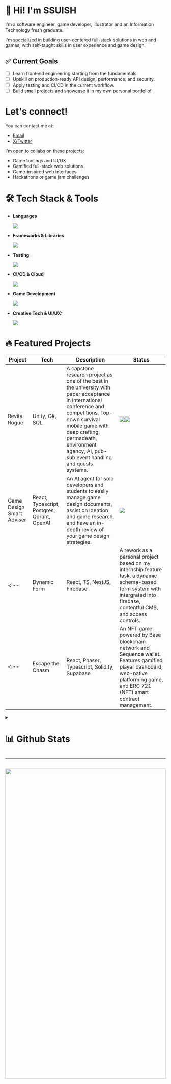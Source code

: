 # 👋 Hi! I'm SSUISH 

I'm a software engineer, game developer, illustrator and an Information Technology fresh graduate. 

I'm specialized in building user-centered full-stack solutions in web and games, with self-taught skills in user experience and game design. 

## ✅ Current Goals

- [ ] Learn frontend engineering starting from the fundamentals.
- [ ] Upskill on production-ready API design, performance, and security.
- [ ] Apply testing and CI/CD in the current workflow.
- [ ] Build small projects and showcase it in my own personal portfolio!

# Let's connect! 

You can contact me at:

- <a href="mailto:kofeejan.games@gmail.com">Email</a>
- <a href="https://x.com/kofee_0x">X/Twitter</a>

I'm open to collabs on these projects:

- Game toolings and UI/UX
- Gamified full-stack web solutions
- Game-inspired web interfaces
- Hackathons or game jam challenges

# 🛠️ Tech Stack & Tools 
- **Languages**
  
  <img src="https://skillicons.dev/icons?i=html,css,js,typescript,cs,cpp,mysql,postgres" />

- **Frameworks & Libraries**
  
  <img src="https://skillicons.dev/icons?i=bootstrap,react,nodejs,express,yarn,dotnet,firebase,supabase,webflow,threejs" />
  
- **Testing**
  
  <img src="https://skillicons.dev/icons?i=jest,postman,cypress" />
  
- **CI/CD & Cloud**
  
  <img src="https://skillicons.dev/icons?i=github,vercel,gcp,aws" />
  
- **Game Development**
  
  <img src="https://skillicons.dev/icons?i=unity,godot" />
 
- **Creative Tech & UI/UX:**
  
  <img src="https://skillicons.dev/icons?i=figma,photoshop,illustrator,aftereffects,blender" />

# 🔥 Featured Projects

| Project | Tech | Description | Status |
|--------|------|-------------|---------|
| Revita Rogue | Unity, C#, SQL | A capstone research project as one of the best in the university with paper acceptance in international conference and competitions. Top-down survival mobile game with deep crafting, permadeath, environment agency, AI, pub-sub event handling and quests systems. | <img src="https://img.shields.io/badge/status-Done-green"><a href="https://kofeejan.itch.io/revita-rogue-capstone-project-showcase"><img src="https://img.shields.io/badge/Play_on_Itch-F85A5A"></a></a> |
| Game Design Smart Adviser | React, Typescript, Postgres, Qdrant, OpenAI | An AI agent for solo developers and students to easily manage game design documents, assist on ideation and game research, and have an in-depth review of your game design strategies. | <img src="https://img.shields.io/badge/status-WIP-yellow"> |
<!-- | Dynamic Form | React, TS, NestJS, Firebase | A rework as a personal project based on my internship feature task, a dynamic schema-based form system with intergrated into firebase, contentful CMS, and access controls. | WIP |
<!--| Escape the Chasm | React, Phaser, Typescript, Solidity, Supabase | An NFT game powered by Base blockchain network and Sequence wallet. Features gamified player dashboard, web-native platforming game, and ERC 721 (NFT) smart contract management. | | -->

<details>
<summary>
  
# 📊 Github Stats 

</summary>

## Coding Hours

 <!--START_SECTION:waka-->

```txt
From: 28 January 2023 - To: 31 July 2025

Total Time: 194 hrs 41 mins

PHP              76 hrs 26 mins  ⣿⣿⣿⣿⣿⣿⣿⣿⣿⣶⣀⣀⣀⣀⣀⣀⣀⣀⣀⣀⣀⣀⣀⣀⣀   38.61 %
Java             21 hrs 41 mins  ⣿⣿⣶⣀⣀⣀⣀⣀⣀⣀⣀⣀⣀⣀⣀⣀⣀⣀⣀⣀⣀⣀⣀⣀⣀   10.96 %
C++              18 hrs 17 mins  ⣿⣿⣤⣀⣀⣀⣀⣀⣀⣀⣀⣀⣀⣀⣀⣀⣀⣀⣀⣀⣀⣀⣀⣀⣀   09.24 %
Python           15 hrs 38 mins  ⣿⣿⣀⣀⣀⣀⣀⣀⣀⣀⣀⣀⣀⣀⣀⣀⣀⣀⣀⣀⣀⣀⣀⣀⣀   07.90 %
TypeScript       12 hrs 57 mins  ⣿⣶⣀⣀⣀⣀⣀⣀⣀⣀⣀⣀⣀⣀⣀⣀⣀⣀⣀⣀⣀⣀⣀⣀⣀   06.55 %
```

<!--END_SECTION:waka-->

## Repo Stats

<div align=center>
<img src="http://github-profile-summary-cards.vercel.app/api/cards/repos-per-language?username=ssuish&theme=github_dark&border_radius=25" alt="GitHub repos per language" />
<img src="https://streak-stats.demolab.com?user=ssuish&theme=github_dark_dimmed&hide_border=true&border_radius=25&date_format=M%20j%5B%2C%20Y%5D" alt="GitHub Streak" />
<img src="https://github-readme-stats.vercel.app/api?username=ssuish&show=reviews,prs_merged,prs_merged_percentage,show_icons=true&theme=github_dark&border_radius=25" alt="ssuish's gitHub stats">
</div>
</details>

---

<div align=center>
 <br>
 <img src="assets/nijika-ijichi-ijichi-nijika.gif" height="50%" width="100%">
</div>
